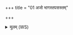 +++
title = "01 अजो भागस्तपसस्तम्"

+++
<details><summary>मूलम् (WS)</summary>

अजो भागस्तपसस्तं तपस्व तं ते शोचिस्तपतु तं ते अर्चिः ।  
यास्ते शिवास्तन्वो जातवेदस्ताभिर्वहैनं सुकृतामु लोकम् ॥ १ ॥ तु. शौनक संहिता १८.२.८  
यास्ते शोचयो रंहयो जातवेदस्तन्वः क्रूराः पर्यङ्खयाते । क्रुराः  
अजं यन्तमनु तास्ते समृण्वतामथेतराभिः शिवतमाभिः शृतं कृधि ॥ २ ॥
</details>